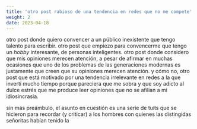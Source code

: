 ```yaml
---
title: 'otro post rabioso de una tendencia en redes que no me compete'
weight: 2
date: 2023-04-18
---
```


otro post donde quiero convencer a un público inexistente que tengo talento para escribir. otro post que empiezo para convencerme que tengo un _hobby_ interesante, de personas inteligentes. otro post donde considero que mis opiniones merecen atención, a pesar de afirmar en muchas ocasiones que uno de los problemas de las generaciones modernas es justamente que creen que su opiniones merecen atención. y cómo no, otro post que está motivado por una tendencia irrelevante en redes a la que invertí mucho tiempo porque pareciera que me sobra y que soy adicto al dulce estrés que me produce leer opiniones que no se afilian a mi idiosincrasia.

sin más preámbulo, el asunto en cuestión es una serie de tuits que se hicieron para recordar (y criticar) a los hombres con quienes las distingidas señoritas habían tenido la 

